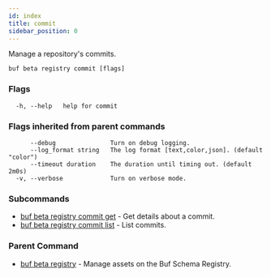 ```yaml
---
id: index
title: commit
sidebar_position: 0
---
```

Manage a repository's commits.

```
buf beta registry commit [flags]
```

### Flags

```
  -h, --help   help for commit
```

### Flags inherited from parent commands

```
      --debug               Turn on debug logging.
      --log_format string   The log format [text,color,json]. (default "color")
      --timeout duration    The duration until timing out. (default 2m0s)
  -v, --verbose             Turn on verbose mode.
```

### Subcommands

* [buf beta registry commit get](get.md)	 - Get details about a commit.
* [buf beta registry commit list](list.md)	 - List commits.

### Parent Command

* [buf beta registry](index.md)	 - Manage assets on the Buf Schema Registry.
